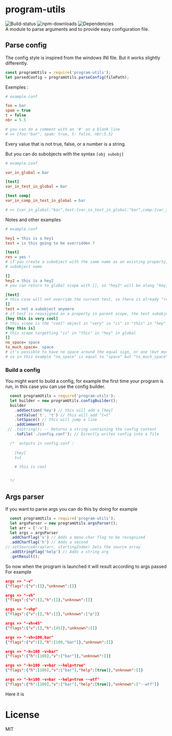 # program-utils
![Build-status](https://img.shields.io/travis/ahoZiorce/program-utils.svg) ![npm-downloads](https://img.shields.io/npm/dt/program-utils.svg) ![Dependencies](https://img.shields.io/david/ahoZiorce/program-utils.svg)  
A module to parse arguments and to provide easy configuration file.

## Parse config
The config style is inspired from the windows INI file. But it works slightly differently.
```javascript
const programUtils = require('program-utils');
let parsedConfig = programUtils.parseConfig(filePath);
```
Exemples :
```ini
# example.conf

foo = bar
spam = true
t = false
nbr = 5.5

# you can do a comment with an '#' on a blank line
# => {foo:"bar", spam: true, t: false, nbr:5.5}
```
Every value that is not true, false, or a number is a string.

But you can do subobjects with the syntax `[obj subobj]`
```ini
# example.conf

var_in_global = bar

[test]
var_in_test_in_global = bar

[test comp]
var_in_comp_in_test_in_global = bar

# => {var_in_global:"bar",test:{var_in_test_in_global:"bar",comp:{var_in_comp_in_test_in_global:"bar"}}}
```

Notes and other examples
```ini
# example.conf

hey1 = this is a hey1
test = is this going to be overridden ?

[test]
res = yes !
# if you create a subobject with the same name as an existing property, the property will be overriden by the 
# subobject name

[]
hey2 = this is a hey2
# you can return to global scope with [], so "hey2" will be along "hey1"

[test]
# this case will not override the current test, so there is already "res" defined here
[]
test = not a subobject anymore
# if test is reassigned as a property in parent scope, the test subobject will be overriden also
[hey this is very cool]
# this scope is the "cool" object in "very" in "is" in "this" in "hey" in global
[hey this is]
# this scope targetting "is" in "this" in "hey" in global
[]
no_space= space
to_much_space=  space
# it's possible to have no space around the equal sign, or one (but more will add a space in the value)
# so in this example "no_space" is equal to "space" but "to_much_space" is equal to " space"
```

### Build a config
You might want to build a config, for example the first time your program is run, in this case you
can use the config builder.
```javascript
  const programUtils = require('program-utils');
  let builder = new programUtils.configBuilder();
  builder
    .addSection('hey') // this will add a [hey]
    .setValue('t', 't') // this will add "t=t"
    .letSpace() // this will jump a line
    .addComment()
 // .toString(); -- Returns a string containing the config content
    .toFile('./config.conf'); // Directly writes config into a file

  /*  outputs in config.conf :
  
    [hey]
    t=t

    # this is cool


  */
```

## Args parser
If you want to parse args you can do this by doing for example
```javascript
  const programUtils = require('program-utils');
  let argsParser = new programUtils.argsParser();
  let arr = ['-v'];
  let args = argsParser
  .addCharFlag('v') // Adds a mono char flag to be recognized
  .addCharFlag('h') // Adds a second
//.setSourceArray(arr, startingIndex) Sets the source array
  .addStringFlag('help') // Adds a string arg
  .getResult();
```
So now when the program is launched it will result according to args passed
For example
```json
args => "-v"
{"flags":{"v":[]},"unknown":[]}

args => "-vh"
{"flags":{"v":[],"h":[]},"unknown":[]}

args => "-vhp"
{"flags":{"v":[],"h":[]},"unknown":["p"]}

args => "-vh=45"
{"flags":{"v":[],"h":[45]},"unknown":[]}

args => "-vh=100,bar"
{"flags":{"v":[],"h":[100,"bar"]},"unknown":[]}

args => "-h=100 -v=bar"
{"flags":{"h":[100],"v":["bar"]},"unknown":[]}

args => "-h=100 -v=bar --help=true"
{"flags":{"h":[100],"v":["bar"],"help":[true]},"unknown":[]}

args => "-h=100 -v=bar --help=true --wtf"
{"flags":{"h":[100],"v":["bar"],"help":[true]},"unknown":["--wtf"]}
```

Here it is

# License

MIT